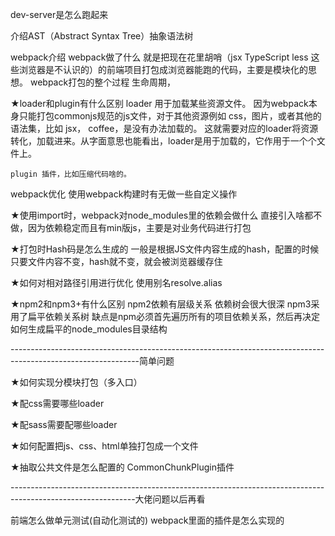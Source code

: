 dev-server是怎么跑起来

介绍AST（Abstract Syntax Tree）抽象语法树

webpack介绍 webpack做了什么
    就是把现在花里胡哨（jsx TypeScript less 这些浏览器是不认识的）的前端项目打包成浏览器能跑的代码，主要是模块化的思想。
webpack打包的整个过程 生命周期，


★loader和plugin有什么区别
    loader 用于加载某些资源文件。 因为webpack本身只能打包commonjs规范的js文件，对于其他资源例如 css，图片，或者其他的语法集，比如 jsx， coffee，是没有办法加载的。 这就需要对应的loader将资源转化，加载进来。从字面意思也能看出，loader是用于加载的，它作用于一个个文件上。

    plugin 插件，比如压缩代码啥的。

webpack优化
使用webpack构建时有无做一些自定义操作

★使用import时，webpack对node_modules里的依赖会做什么
    直接引入啥都不做，因为依赖稳定而且有min版js，主要是对业务代码进行打包

★打包时Hash码是怎么生成的
    一般是根据JS文件内容生成的hash，配置的时候只要文件内容不变，hash就不变，就会被浏览器缓存住

★如何对相对路径引用进行优化
    使用别名resolve.alias

★npm2和npm3+有什么区别
    npm2依赖有层级关系 依赖树会很大很深
    npm3采用了扁平依赖关系树 缺点是npm必须首先遍历所有的项目依赖关系，然后再决定如何生成扁平的node_modules目录结构

--------------------------------------------------------------------------------------------------------------简单问题

★如何实现分模块打包（多入口）

★配css需要哪些loader

★配sass需要配哪些loader

★如何配置把js、css、html单独打包成一个文件

★抽取公共文件是怎么配置的
    CommonChunkPlugin插件

-------------------------------------------------------------------------------------------------------------大佬问题以后再看

前端怎么做单元测试(自动化测试的)
webpack里面的插件是怎么实现的